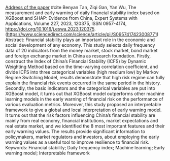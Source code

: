 [Address of the paper]([https://www.baidu.com/](https://www.sciencedirect.com/science/article/pii/S0957417423008771)https://www.sciencedirect.com/science/article/pii/S0957417423008771)   
#cite
Benyan Tan, Ziqi Gan, Yan Wu,
The measurement and early warning of daily financial stability index based on XGBoost and SHAP: Evidence from China,
Expert Systems with Applications,
Volume 227,
2023,
120375,
ISSN 0957-4174,
https://doi.org/10.1016/j.eswa.2023.120375.
(https://www.sciencedirect.com/science/article/pii/S0957417423008771)
Abstract: Financial stability plays an important role in the economic and social development of any economy. This study selects daily frequency data of 20 indicators from the money market, stock market, bond market and foreign exchange market in China as research foundation. Firstly, construct the Index of China’s Financial Stability (ICFS) by Dynamic Weighting Method based on the time-varying correlation coefficient, and divide ICFS into three categorical variables (high medium low) by Markov Regime Switching Model, results demonstrate that high risk regime can fully explain the financial risk events occurred in the same period in the history. Secondly, the basic indicators and the categorical variables are put into XGBoost model, it turns out that XGBoost model outperforms other machine learning models in the early warning of financial risk on the performance of various evaluation metrics. Moreover, this study proposed an interpretable framework to give a global and local interpretation of early warning model. It turns out that the risk factors influencing China’s financial stability are mainly from real economy, financial institutions, market expectations and real estate market, and we identified the 8 most important features and their early warning values. The results provide significant information to policymakers, market regulators and investors, about employing the early warning values as a useful tool to improve resilience to financial risk.
Keywords: Financial stability; Daily frequency index; Machine learning; Early warning model; Interpretable framework
